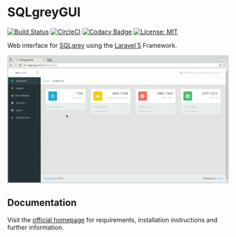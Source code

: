 SQLgreyGUI
==========

[![Build Status](https://travis-ci.org/lbausch/SQLgreyGUI.svg?branch=master)](https://travis-ci.org/lbausch/SQLgreyGUI)
[![CircleCI](https://circleci.com/gh/lbausch/SQLgreyGUI/tree/master.svg?style=shield&circle-token=a1aa5f540878177c22252802a2725e2ed93e6d43)](https://circleci.com/gh/lbausch/SQLgreyGUI/tree/master)
[![Codacy Badge](https://api.codacy.com/project/badge/Grade/88a59ccb64a24a8480a13313cb37599a)](https://www.codacy.com/app/lbausch/SQLgreyGUI?utm_source=github.com&amp;utm_medium=referral&amp;utm_content=lbausch/SQLgreyGUI&amp;utm_campaign=Badge_Grade)
[![License: MIT](https://img.shields.io/badge/License-MIT-green.svg)](https://opensource.org/licenses/MIT)

Web interface for [SQLgrey](http://sqlgrey.sourceforge.net/) using the [Laravel 5](https://laravel.com/) Framework.


![Demo](docs/demo.gif?raw=true "Demo")


## Documentation
Visit the [official homepage](https://lbausch.github.io/SQLgreyGUI/) for requirements, installation instructions and further information.

